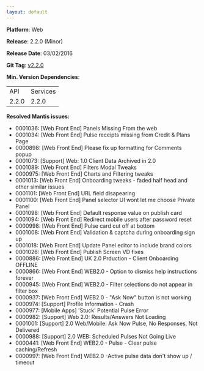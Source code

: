 ```yaml
---
layout: default
---
```


**Platform**: Web

**Release**: 2.2.0 (Minor)

**Release Date**: 03/02/2016

**Git Tag**: [v2.2.0](https://github.com/OnePulse/onepulse-v2-web/releases/tag/v2.2.0)

**Min. Version Dependencies**:

<table>
  <tr>
    <td>API</td>
    <td>Services</td>
  </tr>
  <tr>
    <td>2.2.0</td>
    <td>2.2.0</td>
  </tr>
</table>

**Resolved Mantis issues:**
*   0001036: [Web Front End] Panels Missing From the web
*   0001034: [Web Front End] Pulse receipts missing from Credit & Plans Page
*   0000898: [Web Front End] Please fix up formatting for Comments popup
*   0001073: [Support] Web: 1.0 Client Data Archived in 2.0
*   0001089: [Web Front End] Filters Modal Tweaks
*   0000975: [Web Front End] Charts and Filtering tweaks
*   0001013: [Web Front End] Onboarding tweaks - faded half head and other similar issues
*   0001101: [Web Front End] URL field disapearing
*   0001100: [Web Front End] Panel selector UI wont let me choose Private Panel
*   0001098: [Web Front End] Default response value on publish card
*   0001094: [Web Front End] Redirect mobile users after password reset
*   0000998: [Web Front End] Pulse card cut off at bottom
*   0001008: [Web Front End] Validation & captcha during onboarding sign up
*   0001018: [Web Front End] Update Panel editor to include brand colors
*   0001026: [Web Front End] Publish Screen VD fixes
*   0000886: [Web Front End] UK 2.0 Prduction - Client Onboarding OFFLINE
*   0000866: [Web Front End] WEB2.0 - Option to dismiss help instructions forever
*   0000945: [Web Front End] WEB2.0 - Filter selections do not appear in filter box
*   0000937: [Web Front End] WEB2.0 - "Ask Now" button is not working
*   0000974: [Support] Profile Information - Crash
*   0000977: [Mobile Apps] 'Stuck' Potential Pulse Error
*   0000982: [Support] Web 2.0: Results/Answers Not Loading
*   0001001: [Support] 2.0 Web/Mobile: Ask Now Pulse, No Responses, Not Delivered
*   0000988: [Support] 2.0 WEB: Scheduled Pulses Not Going Live
*   0000441: [Web Front End] WEB2.0 - Pulse - Clear pulse caching/Refresh
*   0000997: [Web Front End] WEB2.0 -Active pulse data don't show up / timeout